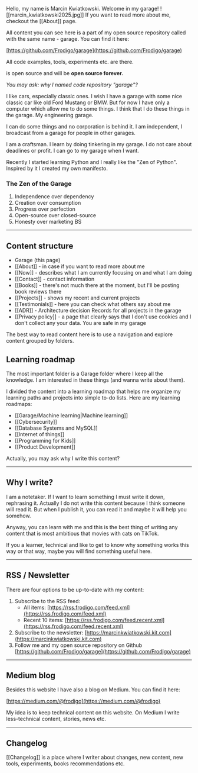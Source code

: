 Hello, my name is Marcin Kwiatkowski. Welcome in my garage!
![[marcin_kwiatkowski2025.jpg]]
If you want to read more about me, checkout the [[About]]
page.

All content you can see here is a part of my open source repository called with the same name - garage. You can find it here:

[https://github.com/Frodigo/garage](https://github.com/Frodigo/garage)

All code examples, tools, experiments etc. are there.

is open source and will be **open source forever.**

*You may ask: why I named code repository "garage"?*

I like cars, especially classic ones. I wish I have a garage with some nice classic car like old Ford Mustang or BMW. But for now I have only a computer which allow me to do some things. I think that I do these things in the garage. My engineering garage.

I can do some things and no corporation is behind it. I am independent, I broadcast from a garage for people in other garages.

I am a craftsman. I learn by doing tinkering in my garage. I do not care about deadlines or profit. I can go to my garage when I want.

Recently I started learning Python and I really like the "Zen of Python". Inspired by it I created my own manifesto.

### The Zen of the Garage

1. Independence over dependency
2. Creation over consumption
3. Progress over perfection
4. Open-source over closed-source
5. Honesty over marketing BS

---

## Content structure

- Garage (this page)
- [[About]] - in case if you want to read more about me
- [[Now]] - describes what I am currently focusing on and what I am doing
- [[Contact]] - contact information
- [[Books]] - there's not much there at the moment, but I'll be posting book reviews there
- [[Projects]] - shows my recent and current projects
- [[Testimonials]] - here you can check what others say about me
- [[ADR]] - Architecture decision Records for all projects in the garage
- [[Privacy policy]] - a page that clearly says that I don't use cookies and I don't collect any your data. You are safe in my garage

The best way to read content here is to use a navigation and explore content grouped by folders.

## Learning roadmap

The most important folder is a Garage folder where I keep all the knowledge. I am interested in these things (and wanna write about them).

I divided the content into a learning roadmap that helps me organize my learning paths and projects into simple to-do lists.
Here are my learning roadmaps:

- [[Garage/Machine learning|Machine learning]]
- [[Cybersecurity]]
- [[Database Systems and MySQL]]
- [[Internet of things]]
- [[Programming for Kids]]
- [[Product Development]]

Actually, you may ask why I write this content?

---

## Why I write?

I am a notetaker. If I want to learn something I must write it down, rephrasing it. Actually I do not write this content because I think someone will read it. But when I publish it, you can read it and maybe it will help you somehow.

Anyway, you can learn with me and this is the best thing of writing any content that is most ambitious that movies with cats on TikTok.

If you a learner, technical and like to get to know why something works this way or that way, maybe you will find something useful here.

---

## RSS / Newsletter

There are four options to be up-to-date with my content:

1. Subscribe to the RSS feed:
    - All items: [https://rss.frodigo.com/feed.xml](https://rss.frodigo.com/feed.xml)
    - Recent 10 items: [https://rss.frodigo.com/feed.recent.xml](https://rss.frodigo.com/feed.recent.xml)
2. Subscribe to the newsletter: [https://marcinkwiatkowski.kit.com](https://marcinkwiatkowski.kit.com)
3. Follow me and my open source repository on Github [https://github.com/Frodigo/garage](https://github.com/Frodigo/garage)


---

## Medium blog

Besides this website I have also a blog on Medium. You can find it here:

[https://medium.com/@frodigo](https://medium.com/@frodigo)

My idea is to keep technical content on this website. On Medium I write less-technical content, stories, news etc.

---

## Changelog

[[Changelog]] is a place where I writer about changes, new content, new tools, experiments, books recommendations etc.
